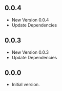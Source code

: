 ## 0.0.4

- New Version 0.0.4
- Update Dependencies
## 0.0.3

- New Version 0.0.3
- Update Dependencies
## 0.0.0

- Initial version.

